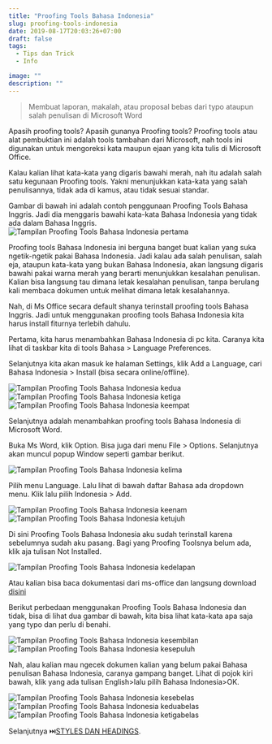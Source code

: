 ```yaml
---
title: "Proofing Tools Bahasa Indonesia"
slug: proofing-tools-indonesia
date: 2019-08-17T20:03:26+07:00
draft: false
tags:
  - Tips dan Trick
  - Info

image: ""
description: ""
---
```


> Membuat laporan, makalah, atau proposal bebas dari typo ataupun salah penulisan di Microsoft Word

Apasih proofing tools? Apasih gunanya Proofing tools?
Proofing tools atau alat pembuktian ini adalah tools tambahan dari Microsoft, nah tools ini digunakan untuk mengoreksi kata maupun ejaan yang kita tulis di Microsoft Office.

Kalau kalian lihat kata-kata yang digaris bawahi merah, nah itu adalah salah satu kegunaan Proofing tools. Yakni menunjukkan kata-kata yang salah penulisannya, tidak ada di kamus, atau tidak sesuai standar.

Gambar di bawah ini adalah contoh penggunaan Proofing Tools Bahasa Inggris. Jadi dia menggaris bawahi kata-kata Bahasa Indonesia yang tidak ada dalam Bahasa Inggris.
![Tampilan Proofing Tools Bahasa Indonesia pertama](/img/proofing-tools-indonesia/proofing-1.png)

Proofing tools Bahasa Indonesia ini berguna banget buat kalian yang suka ngetik-ngetik pakai Bahasa Indonesia. Jadi kalau ada salah penulisan, salah eja, ataupun kata-kata yang bukan Bahasa Indonesia, akan langsung digaris bawahi pakai warna merah yang berarti menunjukkan kesalahan penulisan. Kalian bisa langsung tau dimana letak kesalahan penulisan, tanpa berulang kali membaca dokumen untuk melihat dimana letak kesalahannya.

Nah, di Ms Office secara default shanya terinstall proofing tools Bahasa Inggris. Jadi untuk menggunakan proofing tools Bahasa Indonesia kita harus install fiturnya terlebih dahulu.

Pertama, kita harus menambahkan Bahasa Indonesia di pc kita. Caranya kita lihat di taskbar kita di tools Bahasa > Language Preferences.

Selanjutnya kita akan masuk ke halaman Settings, klik Add a Language, cari Bahasa Indonesia > Install (bisa secara online/offline).

![Tampilan Proofing Tools Bahasa Indonesia kedua](/img/proofing-tools-indonesia/proofing-2.png)
![Tampilan Proofing Tools Bahasa Indonesia ketiga](/img/proofing-tools-indonesia/proofing-3.png)
![Tampilan Proofing Tools Bahasa Indonesia keempat](/img/proofing-tools-indonesia/proofing-4.png)

Selanjutnya adalah menambahkan proofing tools Bahasa Indonesia di Microsoft Word.

Buka Ms Word, klik Option. Bisa juga dari menu File > Options. Selanjutnya akan muncul popup Window seperti gambar berikut.

![Tampilan Proofing Tools Bahasa Indonesia kelima](/img/proofing-tools-indonesia/proofing-5.png)

Pilih menu Language. Lalu lihat di bawah daftar Bahasa ada dropdown menu. Klik lalu pilih Indonesia > Add.

![Tampilan Proofing Tools Bahasa Indonesia keenam](/img/proofing-tools-indonesia/proofing-6.png)
![Tampilan Proofing Tools Bahasa Indonesia ketujuh](/img/proofing-tools-indonesia/proofing-7.png)

Di sini Proofing Tools Bahasa Indonesia aku sudah terinstall karena sebelumnya sudah aku pasang. Bagi yang Proofing Toolsnya belum ada, klik aja tulisan Not Installed.

![Tampilan Proofing Tools Bahasa Indonesia kedelapan](/img/proofing-tools-indonesia/proofing-8.png)

Atau kalian bisa baca dokumentasi dari ms-office dan langsung download [disini](https://support.office.com/en-us/article/language-accessory-pack-for-office-82ee1236-0f9a-45ee-9c72-05b026ee809f)

Berikut perbedaan menggunakan Proofing Tools Bahasa Indonesia dan tidak, bisa di lihat dua gambar di bawah, kita bisa lihat kata-kata apa saja yang typo dan perlu di benahi.

![Tampilan Proofing Tools Bahasa Indonesia kesembilan](/img/proofing-tools-indonesia/proofing-9.png)
![Tampilan Proofing Tools Bahasa Indonesia kesepuluh](/img/proofing-tools-indonesia/proofing-10.png)

Nah, alau kalian mau ngecek dokumen kalian yang belum pakai Bahasa penulisan Bahasa Indonesia, caranya gampang banget. Lihat di pojok kiri bawah, klik yang ada tulisan English>lalu pilih Bahasa Indonesia>OK.

![Tampilan Proofing Tools Bahasa Indonesia kesebelas](/img/proofing-tools-indonesia/proofing-11.png)
![Tampilan Proofing Tools Bahasa Indonesia keduabelas](/img/proofing-tools-indonesia/proofing-12.png)
![Tampilan Proofing Tools Bahasa Indonesia ketigabelas](/img/proofing-tools-indonesia/proofing-13.png)

Selanjutnya ⏭[️STYLES DAN HEADINGS](/posts/styles-heading-ms-word/).
